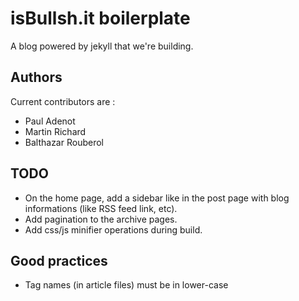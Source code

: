 # isBullsh.it boilerplate

A blog powered by jekyll that we're building.

## Authors

Current contributors are :

 - Paul Adenot
 - Martin Richard
 - Balthazar Rouberol

## TODO

 - On the home page, add a sidebar like in the post page with blog informations
   (like RSS feed link, etc).
 - Add pagination to the archive pages.
 - Add css/js minifier operations during build.

## Good practices

 - Tag names (in article files) must be in lower-case
